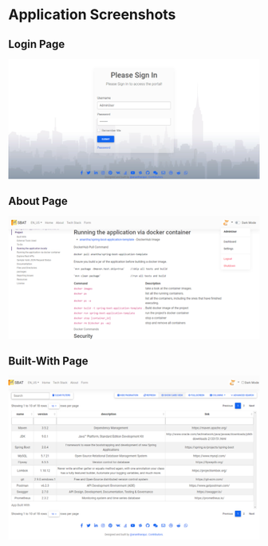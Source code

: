 # Application Screenshots

## Login Page

[![Login](images/app-ui/login.PNG)](images/app-ui/login.PNG)

## About Page

[![About](images/app-ui/about.PNG)](images/app-ui/about.PNG)

## Built-With Page

[![Built With](images/app-ui/built-with.PNG)](images/app-ui/built-with.PNG)